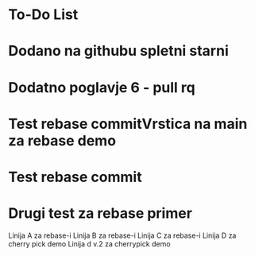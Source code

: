# To-Do List
# Dodano na githubu spletni starni
# Dodatno poglavje 6 - pull rq
# Test rebase commitVrstica na main za rebase demo
# Test rebase commit
# Drugi test za rebase primer
Linija A za rebase-i
Linija B za rebase-i
Linija C za rebase-i
Linija D za cherry pick demo
Linija d v.2 za cherrypick demo
